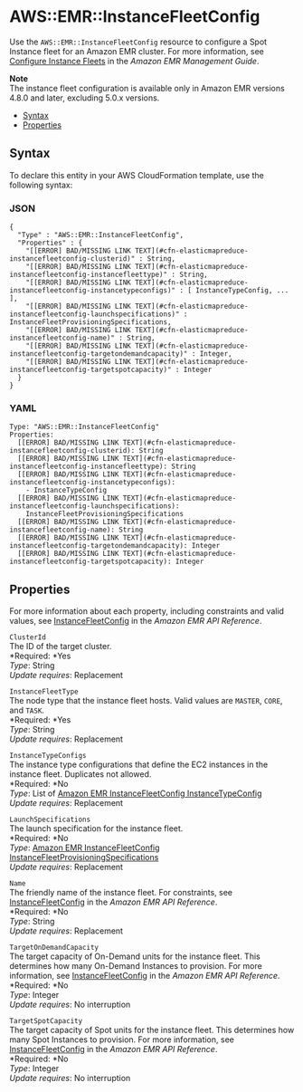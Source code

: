 # AWS::EMR::InstanceFleetConfig<a name="aws-resource-elasticmapreduce-instancefleetconfig"></a>

Use the `AWS::EMR::InstanceFleetConfig` resource to configure a Spot Instance fleet for an Amazon EMR cluster\. For more information, see [Configure Instance Fleets](http://docs.aws.amazon.com/emr/latest/ManagementGuide/emr-instance-fleet.html) in the *Amazon EMR Management Guide*\.

**Note**  
The instance fleet configuration is available only in Amazon EMR versions 4\.8\.0 and later, excluding 5\.0\.x versions\.


+ [Syntax](#aws-resource-elasticmapreduce-instancefleetconfig-syntax)
+ [Properties](#w3ab2c21c10d621c11)

## Syntax<a name="aws-resource-elasticmapreduce-instancefleetconfig-syntax"></a>

To declare this entity in your AWS CloudFormation template, use the following syntax:

### JSON<a name="aws-resource-elasticmapreduce-instancefleetconfig-syntax.json"></a>

```
{
  "Type" : "AWS::EMR::InstanceFleetConfig",
  "Properties" : {
    "[[ERROR] BAD/MISSING LINK TEXT](#cfn-elasticmapreduce-instancefleetconfig-clusterid)" : String,
    "[[ERROR] BAD/MISSING LINK TEXT](#cfn-elasticmapreduce-instancefleetconfig-instancefleettype)" : String,
    "[[ERROR] BAD/MISSING LINK TEXT](#cfn-elasticmapreduce-instancefleetconfig-instancetypeconfigs)" : [ InstanceTypeConfig, ... ],
    "[[ERROR] BAD/MISSING LINK TEXT](#cfn-elasticmapreduce-instancefleetconfig-launchspecifications)" : InstanceFleetProvisioningSpecifications,
    "[[ERROR] BAD/MISSING LINK TEXT](#cfn-elasticmapreduce-instancefleetconfig-name)" : String,
    "[[ERROR] BAD/MISSING LINK TEXT](#cfn-elasticmapreduce-instancefleetconfig-targetondemandcapacity)" : Integer,      
    "[[ERROR] BAD/MISSING LINK TEXT](#cfn-elasticmapreduce-instancefleetconfig-targetspotcapacity)" : Integer
  }
}
```

### YAML<a name="aws-resource-elasticmapreduce-instancefleetconfig-syntax.yaml"></a>

```
Type: "AWS::EMR::InstanceFleetConfig"
Properties: 
  [[ERROR] BAD/MISSING LINK TEXT](#cfn-elasticmapreduce-instancefleetconfig-clusterid): String
  [[ERROR] BAD/MISSING LINK TEXT](#cfn-elasticmapreduce-instancefleetconfig-instancefleettype): String
  [[ERROR] BAD/MISSING LINK TEXT](#cfn-elasticmapreduce-instancefleetconfig-instancetypeconfigs):
    - InstanceTypeConfig
  [[ERROR] BAD/MISSING LINK TEXT](#cfn-elasticmapreduce-instancefleetconfig-launchspecifications):
    InstanceFleetProvisioningSpecifications
  [[ERROR] BAD/MISSING LINK TEXT](#cfn-elasticmapreduce-instancefleetconfig-name): String
  [[ERROR] BAD/MISSING LINK TEXT](#cfn-elasticmapreduce-instancefleetconfig-targetondemandcapacity): Integer
  [[ERROR] BAD/MISSING LINK TEXT](#cfn-elasticmapreduce-instancefleetconfig-targetspotcapacity): Integer
```

## Properties<a name="w3ab2c21c10d621c11"></a>

For more information about each property, including constraints and valid values, see [InstanceFleetConfig](http://docs.aws.amazon.com/ElasticMapReduce/latest/API/API_InstanceFleetConfig.html) in the *Amazon EMR API Reference*\.

`ClusterId`  
The ID of the target cluster\.  
*Required: *Yes  
*Type*: String  
*Update requires*: Replacement

`InstanceFleetType`  
The node type that the instance fleet hosts\. Valid values are `MASTER`, `CORE`, and `TASK`\.  
*Required: *Yes  
*Type*: String  
*Update requires*: Replacement

`InstanceTypeConfigs`  
The instance type configurations that define the EC2 instances in the instance fleet\. Duplicates not allowed\.  
*Required: *No  
*Type*: List of [Amazon EMR InstanceFleetConfig InstanceTypeConfig](aws-properties-elasticmapreduce-instancefleetconfig-instancetypeconfig.md)  
*Update requires*: Replacement

`LaunchSpecifications`  
The launch specification for the instance fleet\.  
*Required: *No  
*Type*: [Amazon EMR InstanceFleetConfig InstanceFleetProvisioningSpecifications](aws-properties-elasticmapreduce-instancefleetconfig-instancefleetprovisioningspecifications.md)  
*Update requires*: Replacement

`Name`  
The friendly name of the instance fleet\. For constraints, see [InstanceFleetConfig](http://docs.aws.amazon.com/ElasticMapReduce/latest/API/API_InstanceFleetConfig.html) in the *Amazon EMR API Reference*\.  
*Required: *No  
*Type*: String  
*Update requires*: Replacement

`TargetOnDemandCapacity`  
The target capacity of On\-Demand units for the instance fleet\. This  determines how many On\-Demand Instances to provision\. For more information, see [InstanceFleetConfig](http://docs.aws.amazon.com/ElasticMapReduce/latest/API/API_InstanceFleetConfig.html) in the *Amazon EMR API Reference*\.  
*Required: *No  
*Type*: Integer  
*Update requires*: No interruption

`TargetSpotCapacity`  
The target capacity of Spot units for the instance fleet\. This determines how many Spot Instances to provision\. For more information, see [InstanceFleetConfig](http://docs.aws.amazon.com/ElasticMapReduce/latest/API/API_InstanceFleetConfig.html) in the *Amazon EMR API Reference*\.  
*Required: *No  
*Type*: Integer  
*Update requires*: No interruption